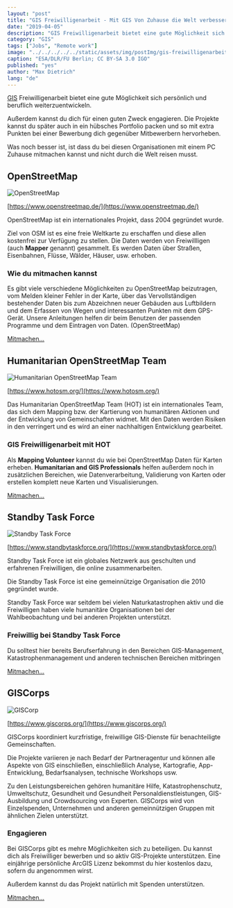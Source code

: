 ```yaml
---
layout: "post"
title: "GIS Freiwilligenarbeit - Mit GIS Von Zuhause die Welt verbessern"
date: "2019-04-05"
description: "GIS Freiwilligenarbeit bietet eine gute Möglichkeit sich persönlich und beruflich weiterzuentwickeln."
category: "GIS"
tags: ["Jobs", "Remote work"]
image: "../../../../../static/assets/img/postImg/gis-freiwilligenarbeit.jpg"
caption: "ESA/DLR/FU Berlin; CC BY-SA 3.0 IGO"
published: "yes"
author: "Max Dietrich"
lang: "de"
---
```


[GIS](/gis/was-ist-gis "Was ist GIS?") Freiwilligenarbeit bietet eine gute Möglichkeit sich persönlich und beruflich weiterzuentwickeln.

Außerdem kannst du dich für einen guten Zweck engagieren. Die Projekte kannst du später auch in ein hübsches Portfolio packen und so mit extra Punkten bei einer Bewerbung dich gegenüber Mitbewerbern hervorheben.

Was noch besser ist, ist dass du bei diesen Organisationen mit einem PC Zuhause mitmachen kannst und nicht durch die Welt reisen musst.

## [](#openstreetmap)OpenStreetMap

![OpenStreetMap](https://upload.wikimedia.org/wikipedia/commons/thumb/b/b0/Openstreetmap_logo.svg/256px-Openstreetmap_logo.svg.png "OpenStreetMap")

[https://www.openstreetmap.de/](https://www.openstreetmap.de/)

OpenStreetMap ist ein internationales Projekt, dass 2004 gegründet wurde.

Ziel von OSM ist es eine freie Weltkarte zu erschaffen und diese allen kostenfrei zur Verfügung zu stellen. Die Daten werden von Freiwillligen (auch **Mapper** genannt) gesammelt. Es werden Daten über Straßen, Eisenbahnen, Flüsse, Wälder, Häuser, usw. erhoben.

### [](#wie-du-mitmachen-kannst)Wie du mitmachen kannst

Es gibt viele verschiedene Möglichkeiten zu OpenStreetMap beizutragen, vom Melden kleiner Fehler in der Karte, über das Vervollständigen bestehender Daten bis zum Abzeichnen neuer Gebäuden aus Luftbildern und dem Erfassen von Wegen und interessanten Punkten mit dem GPS-Gerät. Unsere Anleitungen helfen dir beim Benutzen der passenden Programme und dem Eintragen von Daten. (OpenStreetMap)

[Mitmachen...](https://www.openstreetmap.de/faq.html#wie_mitmachen)

## [](#humanitarian-openstreetmap-team)Humanitarian OpenStreetMap Team

![Humanitarian OpenStreetMap Team](https://www.hotosm.org/images/hot-logo-icon-nav.svg "Humanitarian OpenStreetMap Team")

[https://www.hotosm.org/](https://www.hotosm.org/)

Das Humanitarian OpenStreetMap Team (HOT) ist ein internationales Team, das sich dem Mapping bzw. der Kartierung von humanitären Aktionen und der Entwicklung von Gemeinschaften widmet. Mit den Daten werden Risiken in den verringert und es wird an einer nachhaltigen Entwicklung gearbeitet.

### [](#gis-freiwilligenarbeit-mit-hot)GIS Freiwilligenarbeit mit HOT

Als **Mapping Volunteer** kannst du wie bei OpenStreetMap Daten für Karten erheben. **Humanitarian and GIS Professionals** helfen außerdem noch in zusätzlichen Bereichen, wie Datenverarbeitung, Validierung von Karten oder erstellen komplett neue Karten und Visualisierungen.

[Mitmachen...](https://www.hotosm.org/volunteer#humanitarian-and-gis-professionals)

## [](#standby-task-force)Standby Task Force

![Standby Task Force](https://www.standbytaskforce.org/wp-content/uploads/2016/02/cropped-Logo_SBTF_RED-03-450x203.png "Standby Task Force")

[https://www.standbytaskforce.org/](https://www.standbytaskforce.org/)

Standby Task Force ist ein globales Netzwerk aus geschulten und erfahrenen Freiwilligen, die online zusammenarbeiten.

Die Standby Task Force ist eine gemeinnützige Organisation die 2010 gegründet wurde.

Standby Task Force war seitdem bei vielen Naturkatastrophen aktiv und die Freiwilligen haben viele humanitäre Organisationen bei der Wahlbeobachtung und bei anderen Projekten unterstützt.

### [](#freiwillig-bei-standby-task-force)Freiwillig bei Standby Task Force

Du solltest hier bereits Berufserfahrung in den Bereichen GIS-Management, Katastrophenmanagement und anderen technischen Bereichen mitbringen

[Mitmachen...](https://www.standbytaskforce.org/help-us/volunteer-with-us/)

## [](#giscorps)GISCorps

![GISCorp](https://www.urisa.org/clientuploads/directory/graphics/gc_logo.jpg "GISCorp")

[https://www.giscorps.org/](https://www.giscorps.org/)

GISCorps koordiniert kurzfristige, freiwillige GIS-Dienste für benachteiligte Gemeinschaften.

Die Projekte variieren je nach Bedarf der Partneragentur und können alle Aspekte von GIS einschließen, einschließlich Analyse, Kartografie, App-Entwicklung, Bedarfsanalysen, technische Workshops usw.

Zu den Leistungsbereichen gehören humanitäre Hilfe, Katastrophenschutz, Umweltschutz, Gesundheit und Gesundheit Personaldienstleistungen, GIS-Ausbildung und Crowdsourcing von Experten. GISCorps wird von Einzelspenden, Unternehmen und anderen gemeinnützigen Gruppen mit ähnlichen Zielen unterstützt.

### [](#engagieren)Engagieren

Bei GISCorps gibt es mehre Möglichkeiten sich zu beteiligen. Du kannst dich als Freiwilliger bewerben und so aktiv GIS-Projekte unterstützen. Eine einjährige persönliche ArcGIS Lizenz bekommst du hier kostenlos dazu, sofern du angenommen wirst.

Außerdem kannst du das Projekt natürlich mit Spenden unterstützen.

[Mitmachen...](https://www.giscorps.org/become-a-volunteer/)